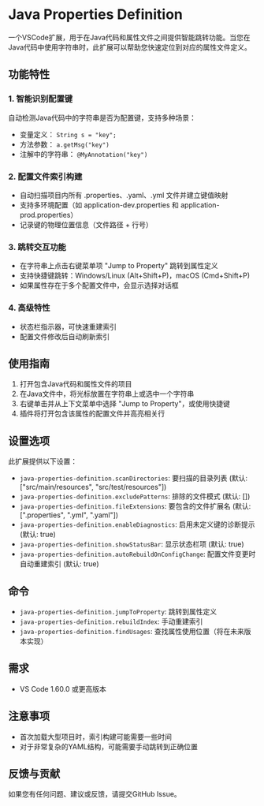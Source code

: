 # Java Properties Definition

一个VSCode扩展，用于在Java代码和属性文件之间提供智能跳转功能。当您在Java代码中使用字符串时，此扩展可以帮助您快速定位到对应的属性文件定义。

## 功能特性

### 1. 智能识别配置键

自动检测Java代码中的字符串是否为配置键，支持多种场景：

- 变量定义： `String s = "key";`
- 方法参数： `a.getMsg("key")`
- 注解中的字符串： `@MyAnnotation("key")`

### 2. 配置文件索引构建

- 自动扫描项目内所有 .properties、.yaml、.yml 文件并建立键值映射
- 支持多环境配置（如 application-dev.properties 和 application-prod.properties）
- 记录键的物理位置信息（文件路径 + 行号）

### 3. 跳转交互功能

- 在字符串上点击右键菜单项 "Jump to Property" 跳转到属性定义
- 支持快捷键跳转：Windows/Linux (Alt+Shift+P)，macOS (Cmd+Shift+P)
- 如果属性存在于多个配置文件中，会显示选择对话框

### 4. 高级特性

- 状态栏指示器，可快速重建索引
- 配置文件修改后自动刷新索引

## 使用指南

1. 打开包含Java代码和属性文件的项目
2. 在Java文件中，将光标放置在字符串上或选中一个字符串
3. 右键单击并从上下文菜单中选择 "Jump to Property"，或使用快捷键
4. 插件将打开包含该属性的配置文件并高亮相关行

## 设置选项

此扩展提供以下设置：

- `java-properties-definition.scanDirectories`: 要扫描的目录列表 (默认: ["src/main/resources", "src/test/resources"])
- `java-properties-definition.excludePatterns`: 排除的文件模式 (默认: [])
- `java-properties-definition.fileExtensions`: 要包含的文件扩展名 (默认: [".properties", ".yml", ".yaml"])
- `java-properties-definition.enableDiagnostics`: 启用未定义键的诊断提示 (默认: true)
- `java-properties-definition.showStatusBar`: 显示状态栏项 (默认: true)
- `java-properties-definition.autoRebuildOnConfigChange`: 配置文件变更时自动重建索引 (默认: true)

## 命令

- `java-properties-definition.jumpToProperty`: 跳转到属性定义
- `java-properties-definition.rebuildIndex`: 手动重建索引
- `java-properties-definition.findUsages`: 查找属性使用位置（将在未来版本实现）

## 需求

- VS Code 1.60.0 或更高版本

## 注意事项

- 首次加载大型项目时，索引构建可能需要一些时间
- 对于非常复杂的YAML结构，可能需要手动跳转到正确位置

## 反馈与贡献

如果您有任何问题、建议或反馈，请提交GitHub Issue。 